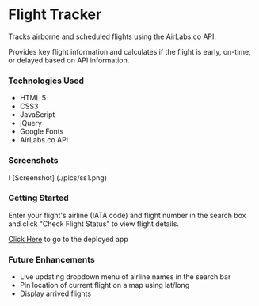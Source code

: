 # Flight Tracker
Tracks airborne and scheduled flights using the AirLabs.co API.

Provides key flight information and calculates if the flight is early, on-time, or delayed based on API information.

### Technologies Used
* HTML 5
* CSS3
* JavaScript
* jQuery
* Google Fonts
* AirLabs.co API

### Screenshots
! [Screenshot] (./pics/ss1.png)

### Getting Started
Enter your flight's airline (IATA code) and flight number in the search box and click "Check Flight Status" to view flight details.

[Click Here](https://maydayjimmy.github.io/Flight-Tracker-1/) to go to the deployed app

### Future Enhancements
* Live updating dropdown menu of airline names in the search bar
* Pin location of current flight on a map using lat/long
* Display arrived flights